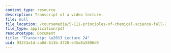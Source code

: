 ```yaml
---
content_type: resource
description: Transcript of a video lecture.
file: null
file_location: /coursemedia/5-111-principles-of-chemical-science-fall-2008/93233a1dca0d613b4720e45a8a5806d0_5-111F08-L24.pdf
file_type: application/pdf
resourcetype: Document
title: "Transcript \u2013 Lecture 24"
uid: 93233a1d-ca0d-613b-4720-e45a8a5806d0
---
```

